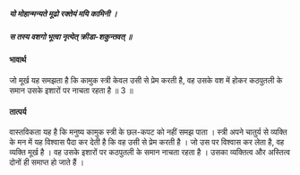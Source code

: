 ##### यो मोहान्मन्यते मूढो रक्तेयं मयि कामिनी ।
##### स तस्य वशगो भूत्वा नृत्येत् क्रीडा-शकुन्तवत् ॥

#### भावार्थ

जो मूर्ख यह समझता है कि कामुक स्त्री केवल उसी से प्रेम करती है, वह उसके वश में होकर कठपुतली के समान उसके इशारों पर नाचता रहता है ॥ 3 ॥

#### तात्पर्य

वास्तविकता यह है कि मनुष्य कामुक स्त्री के छल-कपट को नहीं समझ पाता । स्त्री अपने चातुर्य से व्यक्ति के मन में यह विश्वास पैदा कर देती है कि वह उसी से प्रेम करती है । जो उस पर विश्वास कर लेता है, वह व्यक्ति मूर्ख है । वह उसके इशारों पर कठपुतली के समान नाचता रहता है । उसका व्यक्तित्व और अस्तित्व दोनों ही समाप्त हो जाते हैं ।